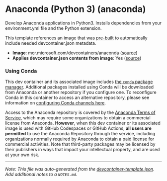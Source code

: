 
# Anaconda (Python 3) (anaconda)

Develop Anaconda applications in Python3. Installs dependencies from your environment.yml file and the Python extension.



This template references an image that was [pre-built](https://containers.dev/implementors/reference/#prebuilding) to automatically include needed devcontainer.json metadata.

* **Image**: mcr.microsoft.com/devcontainers/anaconda ([source](https://github.com/devcontainers/images/tree/main/src/anaconda))
* **Applies devcontainer.json contents from image**: Yes ([source](https://github.com/devcontainers/images/blob/main/src/anaconda/.devcontainer/devcontainer.json))

### Using Conda

This dev container and its associated image includes [the `conda` package manager](https://aka.ms/vscode-remote/conda/about). Additional packages installed using Conda will be downloaded from Anaconda or another repository if you configure one. To reconfigure Conda in this container to access an alternative repository, please see information on [configuring Conda channels here](https://aka.ms/vscode-remote/conda/channel-setup).

Access to the Anaconda repository is covered by the [Anaconda Terms of Service](https://aka.ms/vscode-remote/conda/terms), which may require some organizations to obtain a commercial license from Anaconda. **However**, when this dev container or its associated image is used with GitHub Codespaces or GitHub Actions, **all users are permitted** to use the Anaconda Repository through the service, including organizations normally required by Anaconda to obtain a paid license for commercial activities. Note that third-party packages may be licensed by their publishers in ways that impact your intellectual property, and are used at your own risk.


---

_Note: This file was auto-generated from the [devcontainer-template.json](https://github.com/ScorpiusDraconis83/templates/blob/main/src/anaconda/devcontainer-template.json).  Add additional notes to a `NOTES.md`._

